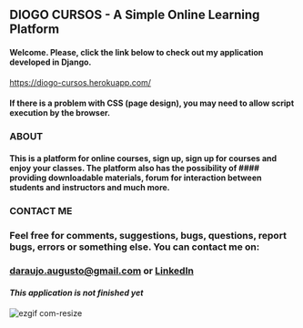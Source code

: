 ## **DIOGO CURSOS - A Simple Online Learning Platform**

#### Welcome. Please, click the link below to check out my application developed in Django.

https://diogo-cursos.herokuapp.com/

#### If there is a problem with CSS (page design), you may need to allow script execution by the browser.

### ABOUT
#### This is a platform for online courses, sign up, sign up for courses and enjoy your classes. The platform also has the possibility of #### providing downloadable materials, forum for interaction between students and instructors and much more.

### CONTACT ME
### Feel free for comments, suggestions, bugs, questions, report bugs, errors or something else. You can contact me on:
### daraujo.augusto@gmail.com or [LinkedIn](https://linkedin.com/in/daraujo-augusto)
#### _This application is not finished yet_

![ezgif com-resize](https://user-images.githubusercontent.com/51061974/62897258-e3cd5a80-bd20-11e9-9f0e-812cbadd1495.gif)


